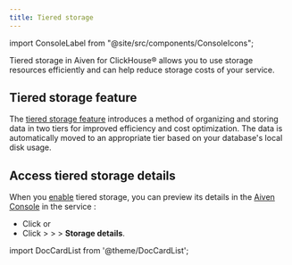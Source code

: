 ```yaml
---
title: Tiered storage
---
```


import ConsoleLabel from "@site/src/components/ConsoleIcons";

Tiered storage in Aiven for ClickHouse® allows you to use storage resources efficiently and can help reduce storage costs of your service.

## Tiered storage feature

The [tiered storage feature](/docs/products/clickhouse/concepts/clickhouse-tiered-storage)
introduces a method of organizing and storing data in two tiers for improved efficiency
and cost optimization. The data is automatically moved to an appropriate tier based on
your database's local disk usage.

## Access tiered storage details

When you [enable](/docs/products/clickhouse/howto/enable-tiered-storage) tiered storage,
you can preview its details in the [Aiven Console](https://console.aiven.io/) in the service
<ConsoleLabel name="overview"/>:

- Click <ConsoleLabel name="tieredstorage"/> or
- Click <ConsoleLabel name="databasestables"/> > <ConsoleLabel name="actions"/> >
  <ConsoleLabel name="viewdetails"/> > **Storage details**.

import DocCardList from '@theme/DocCardList';

<DocCardList />
